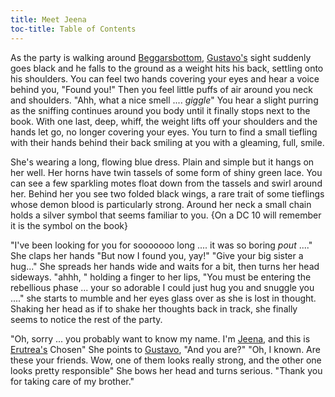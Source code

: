 ```yaml
---
title: Meet Jeena
toc-title: Table of Contents
---
```


As the party is walking around [Beggarsbottom](../../places/beggarsbottom/story.md), [Gustavo's](../../characters/gustavo.md) sight suddenly goes black and he falls to the ground as a weight hits his back, settling onto his shoulders. You can feel two hands covering your eyes and hear a voice behind you, "Found you!" Then you feel little puffs of air around you neck and shoulders. "Ahh, what a nice smell .... *giggle*" You hear a slight purring as the sniffing continues around you body until it finally stops next to the book. With one last, deep, whiff, the weight lifts off your shoulders and the hands let go, no longer covering your eyes. You turn to find a small tiefling with their hands behind their back smiling at you with a gleaming, full, smile.

She's wearing a long, flowing blue dress. Plain and simple but it hangs on her well. Her horns have twin tassels of some form of shiny green lace. You can see a few sparkling motes float down from the tassels and swirl around her. Behind her you see two folded black wings, a rare trait of some tieflings whose demon blood is particularly strong. Around her neck a small chain holds a silver symbol that seems familiar to you. {On a DC 10 will remember it is the symbol on the book}

"I've been looking for you for sooooooo long .... it was so boring *pout* ...." She claps her hands "But now I found you, yay!" "Give your big sister a hug..." She spreads her hands wide and waits for a bit, then turns her head sideways. "ahhh, " holding a finger to her lips, "You must be entering the rebellious phase ... your so adorable I could just hug you and snuggle you ...." she starts to mumble and her eyes glass over as she is lost in thought. Shaking her head as if to shake her thoughts back in track, she finally seems to notice the rest of the party.

"Oh, sorry ... you probably want to know my name. I'm [Jeena](../../characters/jeena.md), and this is [Erutrea's](../../setting-world/erutrea.md) Chosen" She points to [Gustavo](../../characters/gustavo.md), "And you are?" "Oh, I known. Are these your friends. Wow, one of them looks really strong, and the other one looks pretty responsible" She bows her head and turns serious. "Thank you for taking care of my brother."
